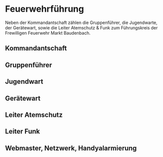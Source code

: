 # Feuerwehrführung

Neben der Kommandantschaft zählen die Gruppenführer, die Jugendwarte, der Gerätewart, sowie die Leiter Atemschutz & Funk zum Führungskreis der Frewilligen Feuerwehr Markt Baudenbach.

## Kommandantschaft

## Gruppenführer

## Jugendwart

## Gerätewart

## Leiter Atemschutz

## Leiter Funk

## Webmaster, Netzwerk, Handyalarmierung